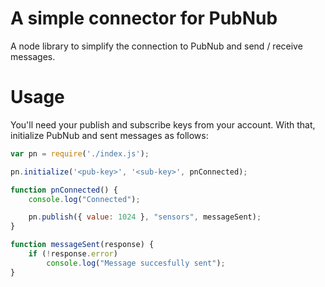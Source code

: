 # A simple connector for PubNub
A node library to simplify the connection to PubNub and send / receive messages.

# Usage

You'll need your publish and subscribe keys from your account. With that, initialize PubNub and sent messages as follows:

```js
var pn = require('./index.js');

pn.initialize('<pub-key>', '<sub-key>', pnConnected);

function pnConnected() {
    console.log("Connected");

    pn.publish({ value: 1024 }, "sensors", messageSent);
}

function messageSent(response) {
    if (!response.error)
        console.log("Message succesfully sent");
}
```